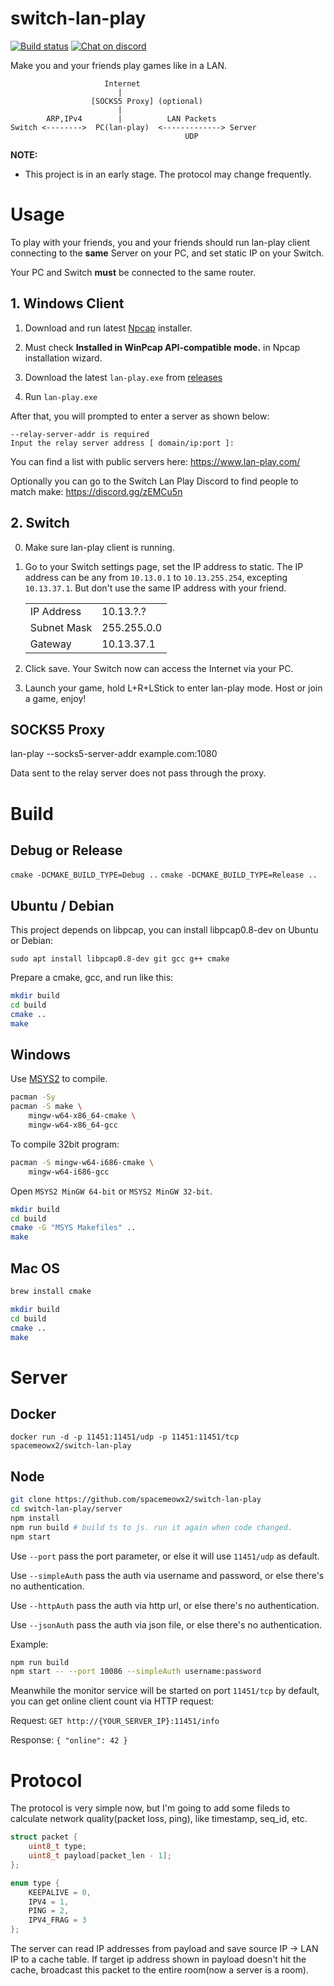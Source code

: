 # switch-lan-play
[![Build status](https://github.com/spacemeowx2/switch-lan-play/workflows/Build/badge.svg)](https://github.com/spacemeowx2/switch-lan-play/actions?query=workflow%3ABuild)
[![Chat on discord](https://img.shields.io/badge/chat-on%20discord-7289da.svg)](https://discord.gg/zEMCu5n)

Make you and your friends play games like in a LAN.

```
                     Internet
                        |
                  [SOCKS5 Proxy] (optional)
                        |
        ARP,IPv4        |          LAN Packets
Switch <-------->  PC(lan-play)  <-------------> Server
                                       UDP
```

**NOTE:**
* This project is in an early stage. The protocol may change frequently.

# Usage

To play with your friends, you and your friends should run lan-play client connecting to the **same** Server on your PC, and set static IP on your Switch.

Your PC and Switch **must** be connected to the same router.

## 1. Windows Client

1. Download and run latest [Npcap](https://nmap.org/npcap/#download) installer.

2. Must check **Installed in WinPcap API-compatible mode.** in Npcap installation wizard.

3. Download the latest `lan-play.exe` from [releases](https://github.com/spacemeowx2/switch-lan-play/releases)

4. Run `lan-play.exe`

After that, you will prompted to enter a server as shown below:

```
--relay-server-addr is required
Input the relay server address [ domain/ip:port ]:
```
You can find a list with public servers here:
https://www.lan-play.com/

Optionally you can go to the Switch Lan Play Discord to find people to match make:
https://discord.gg/zEMCu5n

## 2. Switch

0. Make sure lan-play client is running.

1. Go to your Switch settings page, set the IP address to static. The IP address can be any from `10.13.0.1` to `10.13.255.254`, excepting `10.13.37.1`. But don't use the same IP address with your friend.

    <table>
        <tbody>
            <tr>
                <td>IP Address</td>
                <td>10.13.?.?</td>
            </tr>
            <tr>
                <td>Subnet Mask</td>
                <td>255.255.0.0</td>
            </tr>
            <tr>
                <td>Gateway</td>
                <td>10.13.37.1</td>
            </tr>
        </tbody>
    </table>

2. Click save. Your Switch now can access the Internet via your PC.

3. Launch your game, hold L+R+LStick to enter lan-play mode. Host or join a game, enjoy!

## SOCKS5 Proxy

lan-play --socks5-server-addr example.com:1080

Data sent to the relay server does not pass through the proxy.

# Build

## Debug or Release

`cmake -DCMAKE_BUILD_TYPE=Debug ..`
`cmake -DCMAKE_BUILD_TYPE=Release ..`

## Ubuntu / Debian

This project depends on libpcap, you can install libpcap0.8-dev on Ubuntu or Debian:

`sudo apt install libpcap0.8-dev git gcc g++ cmake`

Prepare a cmake, gcc, and run like this:

```sh
mkdir build
cd build
cmake ..
make
```

## Windows

Use [MSYS2](http://www.msys2.org/) to compile.

```sh
pacman -Sy
pacman -S make \
    mingw-w64-x86_64-cmake \
    mingw-w64-x86_64-gcc
```

To compile 32bit program:

```sh
pacman -S mingw-w64-i686-cmake \
    mingw-w64-i686-gcc
```

Open `MSYS2 MinGW 64-bit` or `MSYS2 MinGW 32-bit`.

```sh
mkdir build
cd build
cmake -G "MSYS Makefiles" ..
make
```

## Mac OS

```sh
brew install cmake
```

```sh
mkdir build
cd build
cmake ..
make
```

# Server

## Docker

`docker run -d -p 11451:11451/udp -p 11451:11451/tcp spacemeowx2/switch-lan-play`

## Node

```sh
git clone https://github.com/spacemeowx2/switch-lan-play
cd switch-lan-play/server
npm install
npm run build # build ts to js. run it again when code changed.
npm start
```

Use `--port` pass the port parameter, or else it will use  `11451/udp` as default.

Use `--simpleAuth` pass the auth via username and password, or else there's no authentication.

Use `--httpAuth` pass the auth via http url, or else there's no authentication.

Use `--jsonAuth` pass the auth via json file, or else there's no authentication.

Example:

```sh
npm run build
npm start -- --port 10086 --simpleAuth username:password
```

Meanwhile the monitor service will be started on port `11451/tcp` by default, you can get online client count via HTTP request:

Request: `GET http://{YOUR_SERVER_IP}:11451/info`

Response: `{ "online": 42 }`


# Protocol

The protocol is very simple now, but I'm going to add some fileds to calculate network quality(packet loss, ping), like timestamp, seq_id, etc.

```c
struct packet {
    uint8_t type;
    uint8_t payload[packet_len - 1];
};
```

```c
enum type {
    KEEPALIVE = 0,
    IPV4 = 1,
    PING = 2,
    IPV4_FRAG = 3
};
```

The server can read IP addresses from payload and save source IP -> LAN IP to a cache table. If target ip address shown in payload doesn't hit the cache, broadcast this packet to the entire room(now a server is a room).
